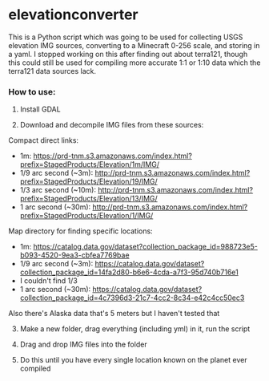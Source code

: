 # elevationconverter

This is a Python script which was going to be used for collecting USGS elevation IMG sources, converting to a Minecraft 0-256 scale, and storing in a yaml. I stopped working on this after finding out about terra121, though this could still be used for compiling more accurate 1:1 or 1:10 data which the terra121 data sources lack.

### How to use:

1. Install GDAL

2. Download and decompile IMG files from these sources:

Compact direct links:
* 1m: https://prd-tnm.s3.amazonaws.com/index.html?prefix=StagedProducts/Elevation/1m/IMG/
* 1/9 arc second (~3m): http://prd-tnm.s3.amazonaws.com/index.html?prefix=StagedProducts/Elevation/19/IMG/
* 1/3 arc second (~10m): http://prd-tnm.s3.amazonaws.com/index.html?prefix=StagedProducts/Elevation/13/IMG/
* 1 arc second (~30m): http://prd-tnm.s3.amazonaws.com/index.html?prefix=StagedProducts/Elevation/1/IMG/

Map directory for finding specific locations:
* 1m: https://catalog.data.gov/dataset?collection_package_id=988723e5-b093-4520-9ea3-cbfea7769bae
* 1/9 arc second (~3m): https://catalog.data.gov/dataset?collection_package_id=14fa2d80-b6e6-4cda-a7f3-95d740b716e1
* I couldn't find 1/3
* 1 arc second (~30m): https://catalog.data.gov/dataset?collection_package_id=4c7396d3-21c7-4cc2-8c34-e42c4cc50ec3

Also there's Alaska data that's 5 meters but I haven't tested that

3. Make a new folder, drag everything (including yml) in it, run the script

4. Drag and drop IMG files into the folder

5. Do this until you have every single location known on the planet ever compiled
